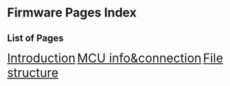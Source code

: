 # Firmware Pages Index

## List of Pages

<span style="font-size:2em;">[Introduction](firmware/introduction.md)</span>
<span style="font-size:2em;">[MCU info&connection](firmware/MCU_info_con.md)</span>
<span style="font-size:2em;">[File structure](firmware/file_struct.md)</span>